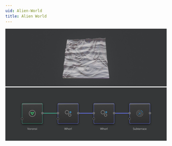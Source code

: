 ```yaml
---
uid: Alien-World
title: Alien World
---
```


![](../Images/Viewport/Alien-World.jpg)
![](../Images/Graph/Alien-World.png)
